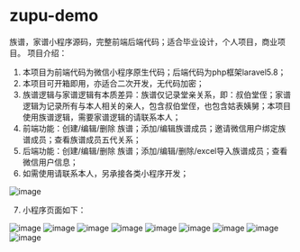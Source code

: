# zupu-demo
族谱，家谱小程序源码，完整前端后端代码；适合毕业设计，个人项目，商业项目。 
项目介绍：
1. 本项目为前端代码为微信小程序原生代码；后端代码为php框架laravel5.8；
2. 本项目可开箱即用，亦适合二次开发，无代码加密；
3. 族谱逻辑与家谱逻辑有本质差异：族谱仅记录堂亲关系，即：叔伯堂侄；家谱逻辑为记录所有与本人相关的亲人，包含叔伯堂侄，也包含姑表姨舅；本项目使用族谱逻辑，需要家谱逻辑的请联系本人；
4. 前端功能：创建/编辑/删除 族谱；添加/编辑族谱成员；邀请微信用户绑定族谱成员；查看族谱成员五代关系；
5. 后端功能：创建/编辑/删除 族谱；添加/编辑/删除/excel导入族谱成员；查看微信用户信息；
6. 如需使用请联系本人，另承接各类小程序开发；

![image](https://github.com/979714203/zupu-demo/assets/134354472/122d3051-a630-4e0b-aeff-9d2b2ee514cf)

7. 小程序页面如下：

![image](https://github.com/979714203/zupu-demo/assets/134354472/7bed006e-1834-41c8-8214-275e6fd9b95e)
![image](https://github.com/979714203/zupu-demo/assets/134354472/db256ac5-ce83-4b76-8a62-e4d222756c1a)
![image](https://github.com/979714203/zupu-demo/assets/134354472/089f89ad-e52f-49d0-8089-8acac7b686f4)
![image](https://github.com/979714203/zupu-demo/assets/134354472/6969626a-ee90-4c98-9937-06059f59a980)
![image](https://github.com/979714203/zupu-demo/assets/134354472/06fd753b-475f-4fe1-b017-779ffd1a68b0)
![image](https://github.com/979714203/zupu-demo/assets/134354472/32572dde-45f5-4d7b-844c-3c205a9e8e68)
![image](https://github.com/979714203/zupu-demo/assets/134354472/031b837f-cf65-4f6b-950e-2f4d11912652)
![image](https://github.com/979714203/zupu-demo/assets/134354472/3f16db95-803a-4428-aac8-43dd83de1d17)
![image](https://github.com/979714203/zupu-demo/assets/134354472/269d0af3-39c2-4ab8-9307-8fdfd40c07c5)

